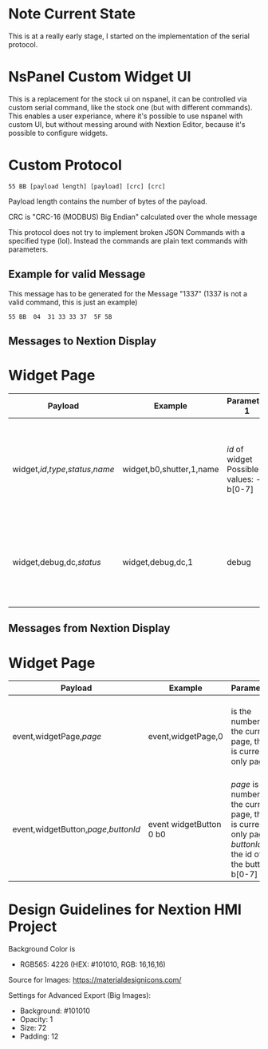 # Note Current State
This is at a really early stage, I started on the implementation of the serial protocol.

# NsPanel Custom Widget UI

This is a replacement for the stock ui on nspanel, it can be controlled via custom serial command, like the stock one (but with different commands). This enables a user experiance, where it's possible to use nspanel with custom UI, but without messing around with Nextion Editor, because it's possible to configure widgets.

# Custom Protocol
```
55 BB [payload length] [payload] [crc] [crc]
```

Payload length contains the number of bytes of the payload.

CRC is "CRC-16 (MODBUS) Big Endian" calculated over the whole message

This protocol does not try to implement broken JSON Commands with a specified type (lol).
Instead the commands are plain text commands with parameters.

## Example for valid Message
This message has to be generated for the Message "1337" (1337 is not a valid command, this is just an example)
```
55 BB  04  31 33 33 37  5F 5B
```
## Messages to Nextion Display

# Widget Page

| Payload | Example | Parameter 1 | Parameter 2 | Parameter 3 | Parameter 4 | Description |
|---|---|---|---|---|---|---|
| widget,*id*,*type*,*status*,*name* | widget,b0,shutter,1,name | *id* of widget Possible values: - b[0-7] | type of the action the widget should do Possible values: - shutter - opens shutter page  | enable or disable Possible values: - 0 - disbale/hide - 1 - enable/show | name of the widget, will be displayed below the widget | Modify Widgets on Page |
| widget,debug,dc,*status* | widget,debug,dc,1 | debug | don't care | enable or disable Possible values: - 0 - disbale/hide - 1 - enable/show | don't care | Enables/Disables text fields at the bottom of the widget page to see the parsed command's |
|  |  |  |  |  |  |  |

## Messages from Nextion Display

# Widget Page

| Payload | Example | Parameters | Description |
|---|---|---|---|
| event,widgetPage,*page* | event,widgetPage,0 | *<page>* is the number of the current page, there is currently only page 0 | Is fired, after switching to widgetPage, has to be answered with widget message |
| event,widgetButton,*page*,*buttonId* | event widgetButton 0 b0 | *page* is the number of the current page, there is currently only page 0 *buttonId* is the id of the button b[0-7] | Is fired, after pressing a button on the widget page |



# Design Guidelines for Nextion HMI Project

Background Color is 
- RGB565: 4226 (HEX: #101010, RGB: 16,16,16)

Source for Images:
https://materialdesignicons.com/

Settings for Advanced Export (Big Images):
- Background: #101010
- Opacity: 1
- Size: 72
- Padding: 12
